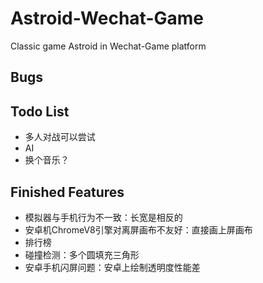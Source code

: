 # Astroid-Wechat-Game
Classic game Astroid in Wechat-Game platform

## Bugs

## Todo List
- 多人对战可以尝试
- AI
- 换个音乐？

## Finished Features
- 模拟器与手机行为不一致：长宽是相反的
- 安卓机ChromeV8引擎对离屏画布不友好：直接画上屏画布
- 排行榜
- 碰撞检测：多个圆填充三角形
- 安卓手机闪屏问题：安卓上绘制透明度性能差
